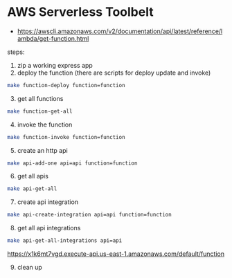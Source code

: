 # AWS Serverless Toolbelt

- https://awscli.amazonaws.com/v2/documentation/api/latest/reference/lambda/get-function.html

steps:

1. zip a working express app
2. deploy the function (there are scripts for deploy update and invoke)

```sh
make function-deploy function=function
```

3. get all functions

```sh
make function-get-all
```

4. invoke the function

```sh
make function-invoke function=function
```

5. create an http api

```sh
make api-add-one api=api function=function
```

6. get all apis

```sh
make api-get-all
```

7. create api integration

```sh
make api-create-integration api=api function=function
```

8. get all api integrations

```sh
make api-get-all-integrations api=api
```

https://x1k6mt7vgd.execute-api.us-east-1.amazonaws.com/default/function

9. clean up
